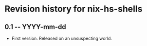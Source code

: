 # Revision history for nix-hs-shells

## 0.1 -- YYYY-mm-dd

* First version. Released on an unsuspecting world.
